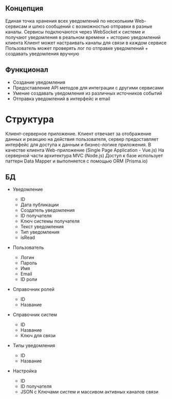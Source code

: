 ## Концепция

Единая точка хранения всех уведомлений по нескольким Web-сервисам и шлюз сообщений с возможностью отправки в разные каналы.
Сервисы подключаются через WebSocket к системе и получают уведомления в реальном времени + историю уведомлений клиента
Клиент может настраивать каналы для связи в каждом сервисе
Пользователь может проверять лог по отправке уведомлений + создавать уведомления вручную

## Функционал

- Создание уведомления
- Предоставление API методов для интеграции с другими сервисами
- Умение создавать уведомления из различных источников событий
- Отправка уведомлений в интерфейс и email

# Структура

Клиент-серверное приложение. Клиент отвечает за отображение данных и реакцию на действия пользователя, сервер предоставляет интерфейс для доступа к данным и бизнес-логике приложения.
В качестве клиента Web-приложение (Single Page Application - Vue.js)
На серверной части архитектура MVС (Node.js)
Доступ к базе использует паттерн Data Mapper и выполняется с помощью ORM (Prisma.io)

## БД

- Уведомление

  - ID
  - Дата публикации
  - Создатель уведомления
  - ID получателя
  - Ключ системы получателя
  - Текст уведомления
  - Тип уведомления
  - isRead

- Пользователь

  - Логин
  - Пароль
  - Имя
  - Email
  - ID роли

- Справочник ролей

  - ID
  - Нaзвaние

- Справочник систем

  - ID
  - Название
  - Ключ для связи

- Типы уведомления

  - ID
  - Название

- Настройка
  - ID
  - ID получателя
  - JSON с Ключами систем и массивом активных каналов связи

